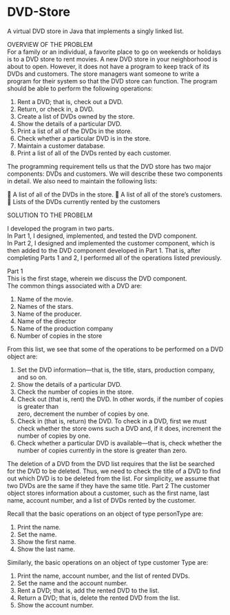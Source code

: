 # DVD-Store
A virtual DVD store in Java that implements a singly linked list.

OVERVIEW OF THE PROBLEM                  
For a family or an individual, a favorite place to go on weekends or holidays is to a DVD store to rent movies. 
A new DVD store in your neighborhood is about to open. However, it does not have a program to keep track of its DVDs and customers. The store managers want someone to write a program for their system so that the DVD store can function. The program should be able to perform the following operations:

1. Rent a DVD; that is, check out a DVD. 
2. Return, or check in, a DVD. 
3. Create a list of DVDs owned by the store. 
4. Show the details of a particular DVD. 
5. Print a list of all of the DVDs in the store.
6. Check whether a particular DVD is in the store. 
7. Maintain a customer database. 
8. Print a list of all of the DVDs rented by each customer.

The programming requirement tells us that the DVD store has two major components: DVDs and customers. We will describe these two components in detail. We also need to maintain the following lists:

 A list of all of the DVDs in the store. 
 A list of all of the store’s customers.
 Lists of the DVDs currently rented by the customers


SOLUTION TO THE PROBELM                     

I developed the program in two parts.                          
In Part 1, I designed, implemented, and tested the DVD component.                   
In Part 2, I designed and implemented the customer component, which is then added to the DVD component developed in Part 1. 
That is, after completing Parts 1 and 2, I performed all of the operations listed previously.               

Part 1                          
This is the first stage, wherein we discuss the DVD component.                          
The common things associated with a DVD are:
1. Name of the movie.                 
2. Names of the stars.          
3. Name of the producer.                    
4. Name of the director 
5. Name of the production company 
6. Number of copies in the store

From this list, we see that some of the operations to be performed on a DVD object are:                  
1. Set the DVD information—that is, the title, stars, production company, and so on.                
2. Show the details of a particular DVD.                   
3. Check the number of copies in the store.                    
4. Check out (that is, rent) the DVD. In other words, if the number of copies is greater than   
zero, decrement the number of copies by one.
5. Check in (that is, return) the DVD. To check in a DVD, first we must check whether the store owns such a DVD and, if it does, increment the number of copies by one.
6. Check whether a particular DVD is available—that is, check whether the number of copies currently in the store is greater than zero.

The deletion of a DVD from the DVD list requires that the list be searched for the DVD to be deleted. Thus, we need to check the title of a DVD to find out which DVD is to be deleted from the list. For simplicity, we assume that two DVDs are the same if they have the same title. Part 2
The customer object stores information about a customer, such as the first name, last name, account number, and a list of DVDs rented by the customer.

Recall that the basic operations on an object of type personType are:                                           
1. Print the name.                                                 
2. Set the name.                                                     
3. Show the first name.                                            
4. Show the last name.                               

Similarly, the basic operations on an object of type customer Type are:                                         
1. Print the name, account number, and the list of rented DVDs.                                                   
2. Set the name and the account number.                                                    
3. Rent a DVD; that is, add the rented DVD to the list.                                        
4. Return a DVD; that is, delete the rented DVD from the list.                                                
5. Show the account number.                                                                 
